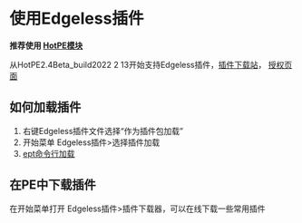 # 使用Edgeless插件
**推荐使用 <a href="https://wiki.hotpe.top/down.html#%E4%B8%8B%E8%BD%BD%E6%A8%A1%E5%9D%97" target="_blank" rel="noopener">HotPE模块</a>**

从HotPE2.4Beta_build2022 2 13开始支持Edgeless插件，[插件下载站](https://zfile.edgeless.top/%E6%8F%92%E4%BB%B6%E5%8C%85 "插件下载站")，  [授权页面](https://wiki.edgeless.top/v2/cooperation/HotPE.html "授权页面")


## 如何加载插件
1. 右键Edgeless插件文件选择“作为插件包加载”
2. 开始菜单 Edgeless插件>选择插件加载
3. [ept命令行加载](https://wiki.edgeless.top/v2/playground/ept.html "ept命令行加载")

## 在PE中下载插件
在开始菜单打开 Edgeless插件>插件下载器，可以在线下载一些常用插件
